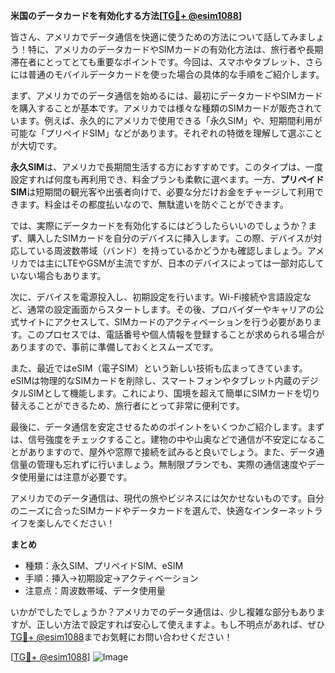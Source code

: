 **米国のデータカードを有効化する方法[[TG💪+ @esim1088](https://t.me/s/esim1088)]**

皆さん、アメリカでデータ通信を快適に使うための方法について話してみましょう！特に、アメリカのデータカードやSIMカードの有効化方法は、旅行者や長期滞在者にとってとても重要なポイントです。今回は、スマホやタブレット、さらには普通のモバイルデータカードを使った場合の具体的な手順をご紹介します。

まず、アメリカでのデータ通信を始めるには、最初にデータカードやSIMカードを購入することが基本です。アメリカでは様々な種類のSIMカードが販売されています。例えば、永久的にアメリカで使用できる「永久SIM」や、短期間利用が可能な「プリペイドSIM」などがあります。それぞれの特徴を理解して選ぶことが大切です。

**永久SIM**は、アメリカで長期間生活する方におすすめです。このタイプは、一度設定すれば何度も再利用でき、料金プランも柔軟に選べます。一方、**プリペイドSIM**は短期間の観光客や出張者向けで、必要な分だけお金をチャージして利用できます。料金はその都度払いなので、無駄遣いを防ぐことができます。

では、実際にデータカードを有効化するにはどうしたらいいのでしょうか？まず、購入したSIMカードを自分のデバイスに挿入します。この際、デバイスが対応している周波数帯域（バンド）を持っているかどうかも確認しましょう。アメリカでは主にLTEやGSMが主流ですが、日本のデバイスによっては一部対応していない場合もあります。

次に、デバイスを電源投入し、初期設定を行います。Wi-Fi接続や言語設定など、通常の設定画面からスタートします。その後、プロバイダーやキャリアの公式サイトにアクセスして、SIMカードのアクティベーションを行う必要があります。このプロセスでは、電話番号や個人情報を登録することが求められる場合がありますので、事前に準備しておくとスムーズです。

また、最近ではeSIM（電子SIM）という新しい技術も広まってきています。eSIMは物理的なSIMカードを削除し、スマートフォンやタブレット内蔵のデジタルSIMとして機能します。これにより、国境を超えて簡単にSIMカードを切り替えることができるため、旅行者にとって非常に便利です。

最後に、データ通信を安定させるためのポイントをいくつかご紹介します。まずは、信号強度をチェックすること。建物の中や山奥などで通信が不安定になることがありますので、屋外や窓際で接続を試みると良いでしょう。また、データ通信量の管理も忘れずに行いましょう。無制限プランでも、実際の通信速度やデータ使用量には注意が必要です。

アメリカでのデータ通信は、現代の旅やビジネスには欠かせないものです。自分のニーズに合ったSIMカードやデータカードを選んで、快適なインターネットライフを楽しんでください！

**まとめ**
- 種類：永久SIM、プリペイドSIM、eSIM
- 手順：挿入→初期設定→アクティベーション
- 注意点：周波数帯域、データ使用量

いかがでしたでしょうか？アメリカでのデータ通信は、少し複雑な部分もありますが、正しい方法で設定すれば安心して使えますよ。もし不明点があれば、ぜひ[TG💪+ @esim1088](https://t.me/s/esim1088)までお気軽にお問い合わせください！

[[TG💪+ @esim1088](https://t.me/s/esim1088)] 
![Image](https://i.postimg.cc/Y0z9fWf4/image.png)